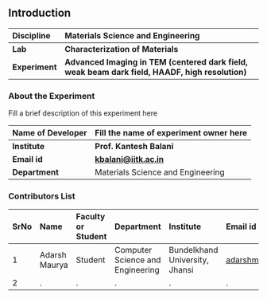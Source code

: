 ## Introduction


<b>Discipline | <b>Materials Science and Engineering
:--|:--|
<b> Lab | <b> Characterization of Materials
<b> Experiment|     <b> Advanced Imaging in TEM (centered dark field, weak beam dark field, HAADF, high resolution)

### About the Experiment 

Fill a brief description of this experiment here

<b>Name of Developer | <b> Fill the name of experiment owner here 
:--|:--|
<b> Institute | <b>  Prof. Kantesh Balani
<b> Email id|     <b>  kbalani@iitk.ac.in
<b> Department |  Materials Science and Engineering

### Contributors List

SrNo | Name | Faculty or Student | Department| Institute | Email id
:--|:--|:--|:--|:--|:--|
1 | Adarsh Maurya | Student | Computer Science and Engineering | Bundelkhand University, Jhansi | adarshmsd1@gmail.com
2 | . | . | . | . | .
